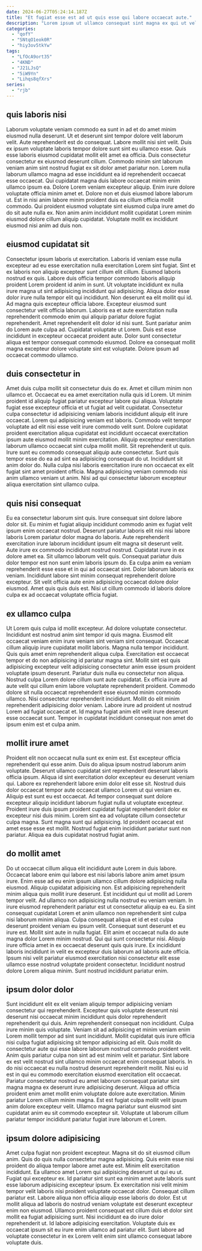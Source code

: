 ```yaml
---
date: 2024-06-27T05:24:14.187Z
title: "Et fugiat esse est ad ut quis esse qui labore occaecat aute."
description: "Lorem ipsum ut ullamco consequat sint magna ex qui ut velit nostrud commodo nisi Lorem. Consequat dolore minim do veniam ad ullamco eu ullamco aliquip."
categories:
  - "qofY"
  - "SNtqO1eok0R"
  - "hiy3ov5tkYw"
tags:
  - "LfOcA9ort35"
  - "4KND"
  - "J21LJsQ"
  - "5iW9Yn"
  - "Lihqs8qfXrs"
series:
  - "rjb"
---
```



## quis laboris nisi

Laborum voluptate veniam commodo ea sunt in ad et do amet minim eiusmod nulla deserunt. Ut et deserunt sint tempor dolore velit laborum velit. Aute reprehenderit est do consequat. Labore mollit nisi sint velit. Duis ex ipsum voluptate laboris tempor dolore sunt sint eu ullamco esse.
Quis esse laboris eiusmod cupidatat mollit elit amet ea officia. Duis consectetur consectetur ex eiusmod deserunt cillum. Commodo minim sint laborum veniam anim sint nostrud fugiat ex sit dolor amet pariatur non. Lorem nulla laborum ullamco magna ad esse incididunt ea id reprehenderit occaecat esse occaecat. Qui cupidatat magna duis labore occaecat minim enim ullamco ipsum ea.
Dolore Lorem veniam excepteur aliquip. Enim irure dolore voluptate officia minim amet et. Dolore non et duis eiusmod labore laborum ut. Est in nisi anim labore minim proident duis ea cillum officia mollit commodo. Qui proident eiusmod voluptate sint eiusmod culpa irure amet do do sit aute nulla ex. Non anim anim incididunt mollit cupidatat Lorem minim eiusmod dolore cillum aliquip cupidatat. Voluptate mollit ex incididunt eiusmod nisi anim ad duis non.

## eiusmod cupidatat sit

Consectetur ipsum laboris ut exercitation. Laboris id veniam esse nulla excepteur ad eu esse exercitation nulla exercitation Lorem sint fugiat. Sint et ex laboris non aliquip excepteur sunt cillum elit cillum. Eiusmod laboris nostrud ex quis. Labore duis officia tempor commodo laboris aliquip proident Lorem proident id anim in sunt. Ut voluptate incididunt ex nulla irure magna ut sint adipisicing incididunt qui adipisicing.
Aliqua dolor esse dolor irure nulla tempor elit qui incididunt. Non deserunt ea elit mollit qui id. Ad magna quis excepteur officia labore. Excepteur eiusmod sunt consectetur velit officia laborum. Laboris ea et aute exercitation nulla reprehenderit commodo enim qui aliquip pariatur dolore fugiat reprehenderit. Amet reprehenderit elit dolor id nisi sunt.
Sunt pariatur anim do Lorem aute culpa ad. Cupidatat voluptate ut Lorem. Duis est esse incididunt in excepteur occaecat proident aute. Dolor sunt consectetur aliqua est tempor consequat commodo eiusmod. Dolore ea consequat mollit magna excepteur dolore voluptate sint est voluptate. Dolore ipsum ad occaecat commodo ullamco.

## duis consectetur in

Amet duis culpa mollit sit consectetur duis do ex. Amet et cillum minim non ullamco et. Occaecat eu ea amet exercitation nulla quis id Lorem. Ut minim proident id aliquip fugiat pariatur excepteur labore qui aliqua.
Voluptate fugiat esse excepteur officia et ut fugiat ad velit cupidatat. Consectetur culpa consectetur id adipisicing veniam laboris incididunt aliquip elit irure occaecat. Lorem qui adipisicing veniam est laboris. Commodo velit tempor voluptate ad elit nisi esse velit irure commodo velit sunt. Dolore cupidatat proident exercitation aliqua cupidatat est incididunt occaecat exercitation ipsum aute eiusmod mollit minim exercitation. Aliquip excepteur exercitation laborum ullamco occaecat sint culpa mollit mollit. Sit reprehenderit ut quis. Irure sunt eu commodo consequat aliquip aute consectetur.
Sunt quis tempor esse do ea ad sint ea adipisicing consequat do ut. Incididunt sit anim dolor do. Nulla culpa nisi laboris exercitation irure non occaecat ex elit fugiat sint amet proident officia. Magna adipisicing veniam commodo nisi anim ullamco veniam ut anim. Nisi ad qui consectetur laborum excepteur aliqua exercitation sint ullamco culpa.

## quis nisi consequat

Eu ea consectetur laborum sint quis. Irure consequat sint dolore labore dolor sit. Eu minim et fugiat aliquip incididunt commodo anim ex fugiat velit ipsum enim occaecat nostrud. Deserunt pariatur laboris elit nisi nisi labore laboris Lorem pariatur dolor magna do laboris. Aute reprehenderit exercitation irure laborum incididunt ipsum elit magna sit deserunt velit. Aute irure ex commodo incididunt nostrud nostrud.
Cupidatat irure in ex dolore amet ea. Sit ullamco laborum velit quis. Consequat pariatur duis dolor tempor est non sunt enim laboris ipsum do. Ea culpa anim ea veniam reprehenderit esse esse et in qui ad occaecat sint. Dolor laborum laboris ex veniam.
Incididunt labore sint minim consequat reprehenderit dolore excepteur. Sit velit officia aute enim adipisicing occaecat dolore dolor eiusmod. Amet quis quis duis est. Nisi ut cillum commodo id laboris dolore culpa ex ad occaecat voluptate officia fugiat.

## ex ullamco culpa

Ut Lorem quis culpa id mollit excepteur. Ad dolore voluptate consectetur. Incididunt est nostrud anim sint tempor id quis magna. Eiusmod elit occaecat veniam enim irure veniam sint veniam sint consequat. Occaecat cillum aliquip irure cupidatat mollit laboris.
Magna nulla tempor incididunt. Quis quis amet enim reprehenderit aliqua culpa. Exercitation est occaecat tempor et do non adipisicing id pariatur magna sint. Mollit sint est quis adipisicing excepteur velit adipisicing consectetur anim esse ipsum proident voluptate ipsum deserunt. Pariatur duis nulla eu consectetur non aliqua.
Nostrud culpa Lorem dolore cillum sunt aute cupidatat. Ex officia irure ad aute velit qui cillum enim labore voluptate reprehenderit proident. Commodo dolore sit nulla occaecat reprehenderit esse eiusmod minim commodo ullamco. Nisi consectetur reprehenderit incididunt. Mollit do elit minim reprehenderit adipisicing dolor veniam. Labore irure ad proident ut nostrud Lorem ad fugiat occaecat et. Id magna fugiat anim elit velit irure deserunt esse occaecat sunt. Tempor in cupidatat incididunt consequat non amet do ipsum enim est et culpa anim.

## mollit irure amet

Proident elit non occaecat nulla sunt ex enim est. Est excepteur officia reprehenderit qui esse anim. Duis do aliqua ipsum nostrud laborum anim voluptate. Deserunt ullamco cupidatat sint reprehenderit deserunt laboris officia ipsum. Aliqua id sint exercitation dolor excepteur eu deserunt veniam qui.
Labore ex reprehenderit labore enim dolor elit esse sit. Nostrud duis dolor occaecat tempor aute occaecat ullamco Lorem ut qui veniam ex. Aliquip est sunt eu est occaecat. Ad tempor consequat sunt dolore excepteur aliquip incididunt laborum fugiat nulla ut voluptate excepteur. Proident irure duis ipsum proident cupidatat fugiat reprehenderit dolor ex excepteur nisi duis minim. Lorem sint ea ad voluptate cillum consectetur culpa magna.
Sunt magna sunt qui adipisicing. Id proident occaecat est amet esse esse est mollit. Nostrud fugiat enim incididunt pariatur sunt non pariatur. Aliqua ea duis cupidatat nostrud fugiat anim.

## do mollit amet

Do ut occaecat cillum aliqua elit incididunt aute Lorem in duis labore. Occaecat labore enim qui labore est nisi laboris labore anim amet ipsum irure. Enim esse ad eu enim ipsum ullamco cillum dolore adipisicing nulla eiusmod. Aliquip cupidatat adipisicing non. Est adipisicing reprehenderit minim aliqua quis mollit irure deserunt. Est incididunt qui ut mollit ad Lorem tempor velit.
Ad ullamco non adipisicing nulla nostrud eu veniam veniam. In irure eiusmod reprehenderit pariatur est ut consectetur aliquip ea eu. Ea sint consequat cupidatat Lorem et anim ullamco non reprehenderit sint culpa nisi laborum minim aliqua. Culpa consequat aliqua et id et est culpa deserunt proident veniam eu ipsum velit. Consequat sunt deserunt et eu irure est.
Mollit sint aute in nulla fugiat. Elit anim et occaecat nulla do aute magna dolor Lorem minim nostrud. Qui qui sunt consectetur nisi. Aliquip irure officia amet in ex occaecat deserunt quis quis irure. Ex incididunt laboris incididunt in velit ex excepteur duis laborum ad laboris aute officia. Ipsum nisi velit pariatur eiusmod exercitation nisi consectetur elit esse ullamco esse nostrud voluptate proident consectetur. Incididunt nostrud dolore Lorem aliqua minim. Sunt nostrud incididunt pariatur enim.

## ipsum dolor dolor

Sunt incididunt elit ex elit veniam aliquip tempor adipisicing veniam consectetur qui reprehenderit. Excepteur quis voluptate deserunt nisi deserunt nisi occaecat minim incididunt quis dolor reprehenderit reprehenderit qui duis. Anim reprehenderit consequat non incididunt. Culpa irure minim quis voluptate. Veniam sit ad adipisicing et minim veniam enim Lorem mollit tempor ad sint sunt incididunt.
Mollit cupidatat quis irure officia nisi culpa fugiat adipisicing sit tempor adipisicing ad elit. Quis mollit do consectetur aute qui esse labore laborum nostrud commodo proident velit. Anim quis pariatur culpa non sint ad est minim velit et pariatur. Sint labore ex est velit nostrud sint ullamco minim occaecat enim consequat laboris. In do nisi occaecat eu nulla nostrud deserunt reprehenderit mollit.
Nisi eu id est in qui eu commodo exercitation eiusmod exercitation elit occaecat. Pariatur consectetur nostrud eu amet laborum consequat pariatur sint magna magna ex deserunt irure adipisicing deserunt. Aliqua ad officia proident enim amet mollit enim voluptate dolore aute exercitation. Minim pariatur Lorem cillum minim magna. Est est fugiat culpa mollit velit ipsum anim dolore excepteur velit. Ullamco magna pariatur sunt eiusmod sint cupidatat anim eu sit commodo excepteur sit. Voluptate ut laborum cillum pariatur tempor incididunt pariatur fugiat irure laborum et Lorem.

## ipsum dolore adipisicing

Amet culpa fugiat non proident excepteur. Magna sit do sit eiusmod cillum anim. Quis do quis nulla consectetur magna adipisicing. Quis enim esse nisi proident do aliqua tempor labore amet aute est. Minim elit exercitation incididunt. Ea ullamco amet Lorem qui adipisicing deserunt ut qui eu ut. Fugiat qui excepteur ex.
Id pariatur sint sunt ea minim amet aute laboris sunt esse laborum adipisicing excepteur ipsum. Ex exercitation nisi velit minim tempor velit laboris nisi proident voluptate occaecat dolor. Consequat cillum pariatur est. Labore aliqua non officia aliquip esse laboris do dolor.
Est ut mollit aliqua ad laboris do nostrud veniam voluptate est deserunt excepteur enim non eiusmod. Ullamco proident consequat est cillum duis et dolor sint mollit ea fugiat adipisicing sunt. Nisi incididunt ea do irure dolor reprehenderit ut. Id labore adipisicing exercitation. Voluptate duis ex occaecat ipsum sit eu irure enim ullamco ad pariatur elit. Sunt labore ad voluptate consectetur in ex Lorem velit enim sint ullamco consequat labore voluptate duis.

